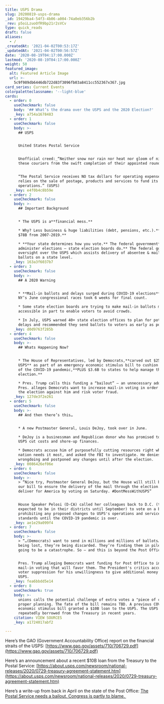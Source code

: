 ```yaml
---
title: USPS Drama
slug: 20200819-usps-drama
_id: 19429ba4-54f3-4b06-a004-74a0eb356b2b
_rev: p5oiLzuoOfR9bp21r2sVCv
type: quick_reads
draft: false
aliases:
  - /
_createdAt: '2021-04-02T00:53:17Z'
_updatedAt: '2021-04-02T00:56:57Z'
date: '2020-08-19T04:17:00.000Z'
lastmod: '2020-08-19T04:17:00.000Z'
weight: 50
featured_image:
  alt: Featured Article Image
  url: >-
    5c9f989db6446db722d83f3096fb03a8411cc552367x367.jpg
card_series: Current Events
colorpaletteclassname: '--light-blue'
cards:
  - order: 0
    useCheckmark: false
    body: '## What’s the drama over the USPS and the 2020 Election?'
    _key: a754a1678483
  - order: 1
    useCheckmark: false
    body: >-
      ## USPS


      United States Postal Service


      Unofficial creed:_“Neither snow nor rain nor heat nor gloom of night stays
      these couriers from the swift completion of their appointed rounds.”_


      “The Postal Service receives NO tax dollars for operating expenses and
      relies on the sale of postage, products and services to fund its
      operations.” (USPS)
    _key: e4f0b4c8b59e
  - order: 2
    useCheckmark: false
    body: >-
      ## Important Background


      * The USPS is a**financial mess.**

      * Why? Less business & huge liabilities (debt, pensions, etc.).**It lost
      $78B from 2007-2019.**

      * **Your state determines how you vote.** The federal government**DOES NOT
      administer elections – state election boards do.** The federal gov’t has
      oversight over the USPS which assists delivery of absentee & mail-in
      ballots on a state level.
    _key: 163a3f6037b7
  - order: 3
    useCheckmark: false
    body: >-
      ## A 2020 Warning


      * **Mail-in ballots and delays surged during COVID-19 elections**; Two of
      NY’s June congressional races took 6 weeks for final count.

      * Some state election boards are trying to make mail-in ballots more
      accessible in part to enable voters to avoid crowds.

      * In July, USPS warned 40+ state election offices to plan for potential
      delays and recommended they send ballots to voters as early as possible.
    _key: d0d9763f285b
  - order: 4
    useCheckmark: false
    body: >-
      ## Whats Happening Now?


      * The House of Representatives, led by Democrats,**carved out $25B for
      USPS** as part of an emergency economic stimulus bill to cushion the blow
      of the COVID-19 pandemic,**PLUS $3.6B to states to help manage the
      election.**

      * Pres. Trump calls this funding a “bailout” – an unnecessary add-on.
      Pres. alleges Democrats want to increase mail-in voting in order to tilt
      the election against him and risk voter fraud.
    _key: 127de3f2e261
  - order: 5
    useCheckmark: false
    body: >-
      ## And then there’s this…


      * A new Postmaster General, Louis DeJoy, took over in June.

      * DeJoy is a businessman and Republican donor who has promised to help
      USPS cut costs and shore-up finances.

      * Democrats accuse him of purposefully cutting resources right when the
      nation needs it most, and asked the FBI to investigate. He denies any
      wrongdoing and postponed any changes until after the election.
    _key: 0086426ef06e
  - order: 6
    useCheckmark: false
    body: >-
      > “Nice try, Postmaster General DeJoy, but the House will still be passing
      our bill to ensure the delivery of the mail through the election. We will
      deliver for America by voting on Saturday. #DontMessWithUSPS”


      House Speaker Pelosi (D-CA) called her colleagues back to D.C. (they were
      expected to be in their districts until September) to vote on a bill
      prohibiting any proposed changes to USPS's operations and service
      standards until the COVID-19 pandemic is over.
    _key: ae1e29a099f4
  - order: 7
    useCheckmark: false
    body: >-
      > “…(Democrats) want to send in millions and millions of ballots…They’re
      being lost, they’re being discarded. They’re finding them in piles. It’s
      going to be a catastrophe. So — and this is beyond the Post Office.”


      Pres. Trump alleging Democrats want funding for Post Office to increase
      mail-in voting that will favor them. The President's critics accuse him of
      voter suppression for his unwillingness to give additional money to the
      USPS.
    _key: fea6bbdd5e14
  - order: 8
    useCheckmark: true
    body: >-
      unions calls the potential challenge of extra votes a "piece of cake" with
      proper planning. The fate of the bill remains TBD. A previous COVID-19
      economic stimulus bill granted a $10B loan to the USPS. The USPS has
      repeatedly borrowed from the Treasury in recent years.
    citation: VIEW SOURCES
    _key: a1724017abf2

---
```

Here’s the GAO (Government Accountability Office) report on the financial straits of the USPS: [https://www.gao.gov/assets/710/706729.pdf](https://www.gao.gov/assets/710/706729.pdf)

Here’s an announcement about a recent $10B loan from the Treasury to the Postal Service: [https://about.usps.com/newsroom/national-releases/2020/0729-treasury-agreement-statement.htm](https://about.usps.com/newsroom/national-releases/2020/0729-treasury-agreement-statement.htm)

Here’s a write-up from back in April on the state of the Post Office: [The Postal Service needs a bailout. Congress is partly to blame. ](https://www.washingtonpost.com/business/2020/04/15/postal-service-bailout-congress/)